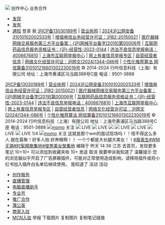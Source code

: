 [![](https://www.xiaohongshu.com/explore/68b69055000000001c009ada?xsec_token=ABlcA6Ctv93h6i7CwRp37Tqxz-OpZmClN0zK0yuQbUeaY=&xsec_source=pc_feed&m_source=pwa)](https://www.xiaohongshu.com/explore?channel_type=web_note_detail_r10)
创作中心
业务合作
  * [发现](https://www.xiaohongshu.com/explore?channel_id=homefeed_recommend&channel_type=web_note_detail_r10)
  * [发布](https://creator.xiaohongshu.com/publish/publish?source=official)
  * [ 通知](https://www.xiaohongshu.com/notification)
登录
我
[沪ICP备13030189号](https://beian.miit.gov.cn/ "小红书_沪ICP备") | [营业执照](https://fe-video-qc.xhscdn.com/fe-platform/5581076bd6b6af2e0e943abb024ad0e16f2ebff6.pdf "小红书_营业执照") | [2024沪公网安备31010102002533号](https://www.beian.gov.cn/portal/registerSystemInfo?recordcode=31010102002533 "小红书_沪公网安备") | [增值电信业务经营许可证：沪B2-20150021](https://fe-video-qc.xhscdn.com/fe-platform-file/104101b831hhkkll23u0678gtks7tu70004en2n231udpe "小红书_网文") | [医疗器械网络交易服务第三方平台备案：(沪)网械平台备字[2019]第00006号](https://fe-video-qc.xhscdn.com/fe-platform/410dce57bc12a6d7e5808060e47644fbe46f68ff.pdf "小红书_医疗器械网络交易服务") | [互联网药品信息服务资格证书：(沪)-经营性-2023-0144](https://fe-video-qc.xhscdn.com/fe-platform/f37a08cacc088061beb38329c387c32fc48fc6fe.pdf "小红书_互联网药品信息服务") | [违法不良信息举报电话：4006676810](https://www.shjbzx.cn "小红书_上海市互联网举报中心") | [上海市互联网举报中心](https://www.shjbzx.cn "小红书_上海市互联网举报中心") | [网上有害信息举报专区](https://www.12377.cn "网上有害信息举报专区") | [自营经营者信息](https://dc.xhscdn.com/06c2adb0-b353-11e9-9d0c-7be9ff8961c1/%E8%87%AA%E8%90%A5%E7%BB%8F%E8%90%A5%E8%80%85%E4%BF%A1%E6%81%AF%E5%85%AC%E7%A4%BA.pdf "小红书_沪公网安备") | [网络文化经营许可证：沪网文(2024)1344-086号](https://fe-video-qc.xhscdn.com/fe-platform/7970f6e8b70aedc995ba273d04b6b6751abcd63c.pdf "小红书_网络文化经营许可") | [个性化推荐算法 网信算备310101216601302230019号](https://beian.cac.gov.cn/api/static/fileUpload/principalOrithm/additional/user_c015445c-80ac-45f7-94d7-3871e961b1fe_d4425f3b-7f35-45af-b8d4-badd4424d6d5.pdf)
© 2014-2024
行吟信息科技（上海）有限公司
地址：上海市黄浦区马当路388号C座
电话：9501-3888


[沪ICP备13030189号](https://beian.miit.gov.cn/ "小红书_沪ICP备") | [营业执照](https://fe-video-qc.xhscdn.com/fe-platform/5581076bd6b6af2e0e943abb024ad0e16f2ebff6.pdf "小红书_营业执照") | [2024沪公网安备31010102002533号](https://www.beian.gov.cn/portal/registerSystemInfo?recordcode=31010102002533 "小红书_沪公网安备") | [增值电信业务经营许可证：沪B2-20150021](https://fe-video-qc.xhscdn.com/fe-platform-file/104101b831hhkkll23u0678gtks7tu70004en2n231udpe "小红书_网文") | [医疗器械网络交易服务第三方平台备案：(沪)网械平台备字[2019]第00006号](https://fe-video-qc.xhscdn.com/fe-platform/410dce57bc12a6d7e5808060e47644fbe46f68ff.pdf "小红书_医疗器械网络交易服务") | [互联网药品信息服务资格证书：(沪)-经营性-2023-0144](https://fe-video-qc.xhscdn.com/fe-platform/f37a08cacc088061beb38329c387c32fc48fc6fe.pdf "小红书_互联网药品信息服务") | [违法不良信息举报电话：4006676810](https://www.shjbzx.cn "小红书_上海市互联网举报中心") | [上海市互联网举报中心](https://www.shjbzx.cn "小红书_上海市互联网举报中心") | [网上有害信息举报专区](https://www.12377.cn "网上有害信息举报专区") | [自营经营者信息](https://dc.xhscdn.com/06c2adb0-b353-11e9-9d0c-7be9ff8961c1/%E8%87%AA%E8%90%A5%E7%BB%8F%E8%90%A5%E8%80%85%E4%BF%A1%E6%81%AF%E5%85%AC%E7%A4%BA.pdf "小红书_沪公网安备") | [网络文化经营许可证：沪网文(2024)1344-086号](https://fe-video-qc.xhscdn.com/fe-platform/7970f6e8b70aedc995ba273d04b6b6751abcd63c.pdf "小红书_网络文化经营许可") | [个性化推荐算法 网信算备310101216601302230019号](https://beian.cac.gov.cn/api/static/fileUpload/principalOrithm/additional/user_c015445c-80ac-45f7-94d7-3871e961b1fe_d4425f3b-7f35-45af-b8d4-badd4424d6d5.pdf)
© 2014-2024
行吟信息科技（上海）有限公司
地址：上海市黄浦区马当路388号C座
电话：9501-3888
[![](https://sns-avatar-qc.xhscdn.com/avatar/1040g2jo31evn7rucmi805poofl97ccshk2csie8?imageView2/2/w/120/format/webp|imageMogr2/strip)](https://www.xiaohongshu.com/user/profile/67187d52000000001d023391?channel_type=web_note_detail_r10&xsec_token=ABXi3ihJ6VBxQpF9y8zfoZrMq1zAYVYMBS4xog6-8YGvs%3D&xsec_source=pc_note&m_source=pwa)[momo](https://www.xiaohongshu.com/user/profile/67187d52000000001d023391?channel_type=web_note_detail_r10&parent_page_channel_type=web_profile_board&xsec_token=ABXi3ihJ6VBxQpF9y8zfoZrMq1zAYVYMBS4xog6-8YGvs=&xsec_source=pc_note)
关注
![](https://sns-webpic-qc.xhscdn.com/202509031508/66c62157868f15106adc9caeb0922f77/1040g00831ltuslg2lu305poofl97ccshmn61q50!nd_dft_wlteh_webp_3)
LIVE
![](https://sns-webpic-qc.xhscdn.com/202509031508/b57ba32c930445f0d5a45b8a72bc45ce/1040g00831ltuslg2lu4g5poofl97ccshpgcha7g!nd_dft_wlteh_webp_3)
LIVE
![](http://sns-webpic-qc.xhscdn.com/202509031508/b57ba32c930445f0d5a45b8a72bc45ce/1040g00831ltuslg2lu4g5poofl97ccshpgcha7g!nd_dft_wlteh_webp_3)
![](https://sns-webpic-qc.xhscdn.com/202509031508/bee9067f4c1f50bdced91ccc826e9354/1040g00831ltuslg2lu405poofl97ccshnanmib0!nd_dft_wlteh_webp_3)
LIVE
![](https://sns-webpic-qc.xhscdn.com/202509031508/c90df018960385e8e67b76934dfb8bbf/1040g00831ltuslg2lu3g5poofl97ccsh6h0mfl8!nd_dft_wlteh_webp_3)
LIVE
![](https://sns-webpic-qc.xhscdn.com/202509031508/66c62157868f15106adc9caeb0922f77/1040g00831ltuslg2lu305poofl97ccshmn61q50!nd_dft_wlteh_webp_3)
LIVE
![](https://sns-webpic-qc.xhscdn.com/202509031508/b57ba32c930445f0d5a45b8a72bc45ce/1040g00831ltuslg2lu4g5poofl97ccshpgcha7g!nd_dft_wlteh_webp_3)
LIVE
1/4
[![](https://sns-avatar-qc.xhscdn.com/avatar/1040g2jo31evn7rucmi805poofl97ccshk2csie8?imageView2/2/w/120/format/webp|imageMogr2/strip)](https://www.xiaohongshu.com/user/profile/67187d52000000001d023391?channel_type=web_note_detail_r10&xsec_token=ABXi3ihJ6VBxQpF9y8zfoZrMq1zAYVYMBS4xog6-8YGvs%3D&xsec_source=pc_note&m_source=pwa)[momo](https://www.xiaohongshu.com/user/profile/67187d52000000001d023391?channel_type=web_note_detail_r10&parent_page_channel_type=web_profile_board&xsec_token=ABXi3ihJ6VBxQpF9y8zfoZrMq1zAYVYMBS4xog6-8YGvs=&xsec_source=pc_note)
关注
这就是那个wm的面试现场吗！！怪不得这么多人
就在荟聚！好多人拍 好养眼啊！！ 一个个都是大长腿大美女！！[#服表生](https://www.xiaohongshu.com/search_result?keyword=%25E6%259C%258D%25E8%25A1%25A8%25E7%2594%259F&type=54&source=web_note_detail_r10)[#WM无锡](https://www.xiaohongshu.com/search_result?keyword=WM%25E6%2597%25A0%25E9%2594%25A1&type=54&source=web_note_detail_r10)[#时髦精聚集地](https://www.xiaohongshu.com/search_result?keyword=%25E6%2597%25B6%25E9%25AB%25A6%25E7%25B2%25BE%25E8%2581%259A%25E9%259B%2586%25E5%259C%25B0&type=54&source=web_note_detail_r10)[#俊男美女聚集地](https://www.xiaohongshu.com/search_result?keyword=%25E4%25BF%258A%25E7%2594%25B7%25E7%25BE%258E%25E5%25A5%25B3%25E8%2581%259A%25E9%259B%2586%25E5%259C%25B0&type=54&source=web_note_detail_r10)
编辑于 昨天 14:36 江苏
去首页，发现更多笔记
10+10+
可以添加到收藏夹啦
10+
发送  取消 
我要申诉我知道了
温馨提示 
您的浏览器似乎开启了广告屏蔽插件，可能对正常使用造成影响，请移除插件或将小红书加入插件白名单后继续使用。 
我知道了
活动 
活动 
* [创作服务](https://creator.xiaohongshu.com/?source=official)
* [直播管理](https://redlive.xiaohongshu.com?source=official)
* [电脑直播助手](https://www.xiaohongshu.com/zhibo/robs?source=official)
* [专业号](https://pro.xiaohongshu.com)
* [推广合作](https://e.xiaohongshu.com/require-clue?sourcePage=6&sourceId=994)
* [蒲公英](https://pgy.xiaohongshu.com/solar/to-home?source=official&type=0)
* [商家入驻](https://zhaoshang.xiaohongshu.com/merchant/login?from=xhsweb)
* [MCN入驻](https://creator.xiaohongshu.com/mcn-introduce?source=official)
举报
下载图片
复制图片
复制笔记链接
